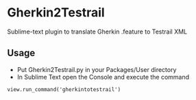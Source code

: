 Gherkin2Testrail
================

Sublime-text plugin to translate Gherkin .feature to Testrail XML

Usage
---

* Put Gherkin2Testrail.py in your Packages/User directory
* In Sublime Text open the Console and execute the command
```
view.run_command('gherkintotestrail')
```
